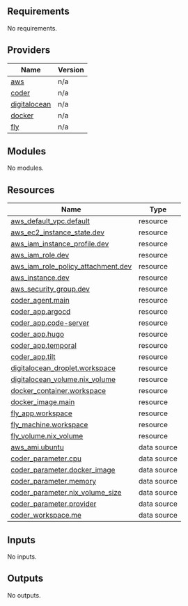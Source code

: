<!-- BEGIN_TF_DOCS -->
## Requirements

No requirements.

## Providers

| Name | Version |
|------|---------|
| <a name="provider_aws"></a> [aws](#provider\_aws) | n/a |
| <a name="provider_coder"></a> [coder](#provider\_coder) | n/a |
| <a name="provider_digitalocean"></a> [digitalocean](#provider\_digitalocean) | n/a |
| <a name="provider_docker"></a> [docker](#provider\_docker) | n/a |
| <a name="provider_fly"></a> [fly](#provider\_fly) | n/a |

## Modules

No modules.

## Resources

| Name | Type |
|------|------|
| [aws_default_vpc.default](https://registry.terraform.io/providers/hashicorp/aws/latest/docs/resources/default_vpc) | resource |
| [aws_ec2_instance_state.dev](https://registry.terraform.io/providers/hashicorp/aws/latest/docs/resources/ec2_instance_state) | resource |
| [aws_iam_instance_profile.dev](https://registry.terraform.io/providers/hashicorp/aws/latest/docs/resources/iam_instance_profile) | resource |
| [aws_iam_role.dev](https://registry.terraform.io/providers/hashicorp/aws/latest/docs/resources/iam_role) | resource |
| [aws_iam_role_policy_attachment.dev](https://registry.terraform.io/providers/hashicorp/aws/latest/docs/resources/iam_role_policy_attachment) | resource |
| [aws_instance.dev](https://registry.terraform.io/providers/hashicorp/aws/latest/docs/resources/instance) | resource |
| [aws_security_group.dev](https://registry.terraform.io/providers/hashicorp/aws/latest/docs/resources/security_group) | resource |
| [coder_agent.main](https://registry.terraform.io/providers/coder/coder/latest/docs/resources/agent) | resource |
| [coder_app.argocd](https://registry.terraform.io/providers/coder/coder/latest/docs/resources/app) | resource |
| [coder_app.code-server](https://registry.terraform.io/providers/coder/coder/latest/docs/resources/app) | resource |
| [coder_app.hugo](https://registry.terraform.io/providers/coder/coder/latest/docs/resources/app) | resource |
| [coder_app.temporal](https://registry.terraform.io/providers/coder/coder/latest/docs/resources/app) | resource |
| [coder_app.tilt](https://registry.terraform.io/providers/coder/coder/latest/docs/resources/app) | resource |
| [digitalocean_droplet.workspace](https://registry.terraform.io/providers/digitalocean/digitalocean/latest/docs/resources/droplet) | resource |
| [digitalocean_volume.nix_volume](https://registry.terraform.io/providers/digitalocean/digitalocean/latest/docs/resources/volume) | resource |
| [docker_container.workspace](https://registry.terraform.io/providers/kreuzwerker/docker/latest/docs/resources/container) | resource |
| [docker_image.main](https://registry.terraform.io/providers/kreuzwerker/docker/latest/docs/resources/image) | resource |
| [fly_app.workspace](https://registry.terraform.io/providers/fly-apps/fly/latest/docs/resources/app) | resource |
| [fly_machine.workspace](https://registry.terraform.io/providers/fly-apps/fly/latest/docs/resources/machine) | resource |
| [fly_volume.nix_volume](https://registry.terraform.io/providers/fly-apps/fly/latest/docs/resources/volume) | resource |
| [aws_ami.ubuntu](https://registry.terraform.io/providers/hashicorp/aws/latest/docs/data-sources/ami) | data source |
| [coder_parameter.cpu](https://registry.terraform.io/providers/coder/coder/latest/docs/data-sources/parameter) | data source |
| [coder_parameter.docker_image](https://registry.terraform.io/providers/coder/coder/latest/docs/data-sources/parameter) | data source |
| [coder_parameter.memory](https://registry.terraform.io/providers/coder/coder/latest/docs/data-sources/parameter) | data source |
| [coder_parameter.nix_volume_size](https://registry.terraform.io/providers/coder/coder/latest/docs/data-sources/parameter) | data source |
| [coder_parameter.provider](https://registry.terraform.io/providers/coder/coder/latest/docs/data-sources/parameter) | data source |
| [coder_workspace.me](https://registry.terraform.io/providers/coder/coder/latest/docs/data-sources/workspace) | data source |

## Inputs

No inputs.

## Outputs

No outputs.
<!-- END_TF_DOCS -->